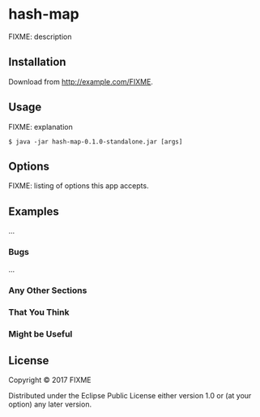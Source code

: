 # hash-map

FIXME: description

## Installation

Download from http://example.com/FIXME.

## Usage

FIXME: explanation

    $ java -jar hash-map-0.1.0-standalone.jar [args]

## Options

FIXME: listing of options this app accepts.

## Examples

...

### Bugs

...

### Any Other Sections
### That You Think
### Might be Useful

## License

Copyright © 2017 FIXME

Distributed under the Eclipse Public License either version 1.0 or (at
your option) any later version.
